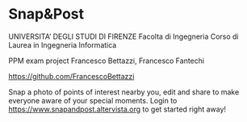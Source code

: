 # Snap&Post

UNIVERSITA’ DEGLI STUDI DI FIRENZE
Facolta di Ingegneria
Corso di Laurea in Ingegneria Informatica

PPM exam project
Francesco Bettazzi, Francesco Fantechi

https://github.com/FrancescoBettazzi

Snap a photo of points of interest nearby you, edit and share to make everyone aware of your special moments.
Login to https://www.snapandpost.altervista.org to get started right away!
